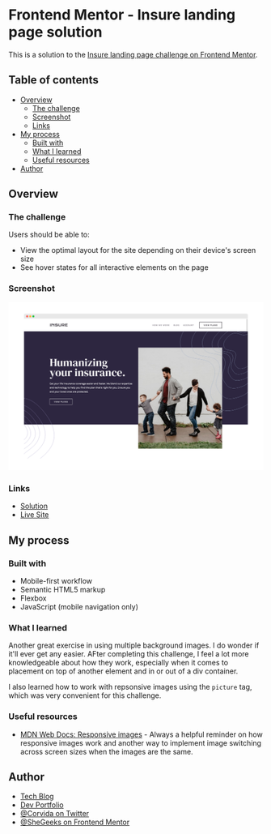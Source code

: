 # Frontend Mentor - Insure landing page solution

This is a solution to the [Insure landing page challenge on Frontend Mentor](https://www.frontendmentor.io/challenges/insure-landing-page-uTU68JV8).

## Table of contents

- [Overview](#overview)
  - [The challenge](#the-challenge)
  - [Screenshot](#screenshot)
  - [Links](#links)
- [My process](#my-process)
  - [Built with](#built-with)
  - [What I learned](#what-i-learned)
  - [Useful resources](#useful-resources)
- [Author](#author)

## Overview

### The challenge

Users should be able to:

- View the optimal layout for the site depending on their device's screen size
- See hover states for all interactive elements on the page

### Screenshot

![Screenshot](desktop-ss.png)

### Links

- [Solution](https://github.com/SheGeeks/Frontend-Mentor-Projects/tree/Frontend-Mentor-Projects/insure-landing-page)
- [Live Site](https://shegeeks.github.io/Frontend-Mentor-Projects/insure-landing-page/)

## My process

### Built with

- Mobile-first workflow
- Semantic HTML5 markup
- Flexbox
- JavaScript (mobile navigation only)

### What I learned

Another great exercise in using multiple background images. I do wonder if it'll ever get any easier. AFter completing this challenge, I feel a lot more knowledgeable about how they work, especially when it comes to placement on top of another element and in or out of a div container.

I also learned how to work with repsonsive images using the `picture` tag, which was very convenient for this challenge.

### Useful resources

- [MDN Web Docs: Responsive images](https://developer.mozilla.org/en-US/docs/Learn/HTML/Multimedia_and_embedding/Responsive_images) - Always a helpful reminder on how responsive images work and another way to implement image switching across screen sizes when the images are the same.

## Author

- [Tech Blog](https://shegeeks.net)
- [Dev Portfolio](https://corvida.netlify.app/)
- [@Corvida on Twitter](https://www.twitter.com/corvida)
- [@SheGeeks on Frontend Mentor](https://www.frontendmentor.io/profile/shegeeks)
